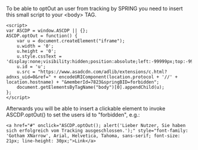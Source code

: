 To be able to optOut an user from tracking by SPRING you need to insert this small script to your \<body> TAG.

```
<script>
var ASCDP = window.ASCDP || {};
ASCDP.optOut = function() {
    var u = document.createElement("iframe");
    u.width = '0';
    u.height = '0';
    u.style.cssText = 'display:none;visibility:hidden;position:absolute;left:-99999px;top:-99999px;';
    u.id = 'u';
    u.src = "https://www.asadcdn.com/adlib/extensions/c.html?adnxs_uid=0&ref=" + encodeURIComponent(location.protocol + '//' + location.hostname) + "&memberId=7823&springBID=forbidden";
    document.getElementsByTagName("body")[0].appendChild(u);
};
</script>
```
Afterwards you will be able to insert a clickable element to invoke ASCDP.optOut() to set the users id to "forbidden", e.g.:
```
<a href="#" onclick="ASCDP.optOut(); alert('Lieber Nutzer, Sie haben sich erfolgreich vom Tracking ausgeschlossen.');" style="font-family: 'Gotham XNarrow', Arial, Helvetica, Tahoma, sans-serif; font-size: 21px; line-height: 30px;">Link</a>
```